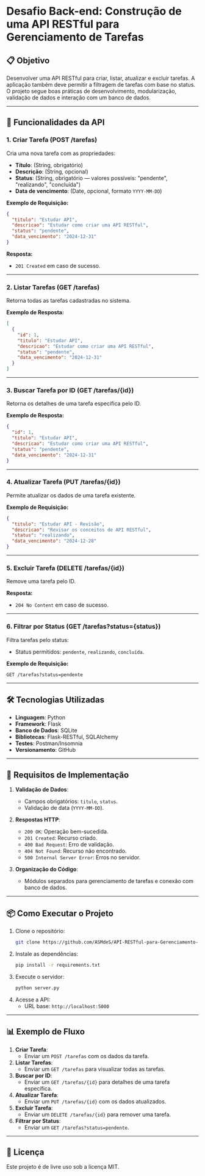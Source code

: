 

# Desafio Back-end: Construção de uma API RESTful para Gerenciamento de Tarefas

## 📋 Objetivo

Desenvolver uma API RESTful para criar, listar, atualizar e excluir tarefas. A aplicação também deve permitir a filtragem de tarefas com base no status. O projeto segue boas práticas de desenvolvimento, modularização, validação de dados e interação com um banco de dados.

---

## 🚀 Funcionalidades da API

### 1. **Criar Tarefa (POST /tarefas)**
Cria uma nova tarefa com as propriedades:
- **Título**: (String, obrigatório)
- **Descrição**: (String, opcional)
- **Status**: (String, obrigatório — valores possíveis: "pendente", "realizando", "concluída")
- **Data de vencimento**: (Date, opcional, formato `YYYY-MM-DD`)

**Exemplo de Requisição:**
```json
{
  "titulo": "Estudar API",
  "descricao": "Estudar como criar uma API RESTful",
  "status": "pendente",
  "data_vencimento": "2024-12-31"
}
```

**Resposta:**
- `201 Created` em caso de sucesso.

---

### 2. **Listar Tarefas (GET /tarefas)**
Retorna todas as tarefas cadastradas no sistema.

**Exemplo de Resposta:**
```json
[
  {
    "id": 1,
    "titulo": "Estudar API",
    "descricao": "Estudar como criar uma API RESTful",
    "status": "pendente",
    "data_vencimento": "2024-12-31"
  }
]
```

---

### 3. **Buscar Tarefa por ID (GET /tarefas/{id})**
Retorna os detalhes de uma tarefa específica pelo ID.

**Exemplo de Resposta:**
```json
{
  "id": 1,
  "titulo": "Estudar API",
  "descricao": "Estudar como criar uma API RESTful",
  "status": "pendente",
  "data_vencimento": "2024-12-31"
}
```

---

### 4. **Atualizar Tarefa (PUT /tarefas/{id})**
Permite atualizar os dados de uma tarefa existente.

**Exemplo de Requisição:**
```json
{
  "titulo": "Estudar API - Revisão",
  "descricao": "Revisar os conceitos de API RESTful",
  "status": "realizando",
  "data_vencimento": "2024-12-28"
}
```

---

### 5. **Excluir Tarefa (DELETE /tarefas/{id})**
Remove uma tarefa pelo ID.

**Resposta:**
- `204 No Content` em caso de sucesso.

---

### 6. **Filtrar por Status (GET /tarefas?status={status})**
Filtra tarefas pelo status:
- Status permitidos: `pendente`, `realizando`, `concluída`.

**Exemplo de Requisição:**
```
GET /tarefas?status=pendente
```

---

## 🛠️ Tecnologias Utilizadas
- **Linguagem**: Python
- **Framework**: Flask
- **Banco de Dados**: SQLite
- **Bibliotecas**: Flask-RESTful, SQLAlchemy
- **Testes**: Postman/Insomnia
- **Versionamento**: GitHub

---

## 📝 Requisitos de Implementação
1. **Validação de Dados**:
   - Campos obrigatórios: `titulo`, `status`.
   - Validação de data (`YYYY-MM-DD`).

2. **Respostas HTTP**:
   - `200 OK`: Operação bem-sucedida.
   - `201 Created`: Recurso criado.
   - `400 Bad Request`: Erro de validação.
   - `404 Not Found`: Recurso não encontrado.
   - `500 Internal Server Error`: Erros no servidor.

3. **Organização do Código**:
   - Módulos separados para gerenciamento de tarefas e conexão com banco de dados.

---

## 📦 Como Executar o Projeto
1. Clone o repositório:
   ```bash
   git clone https://github.com/ASMdeS/API-RESTful-para-Gerenciamento-de-Tarefas.git
   ```
2. Instale as dependências:
   ```bash
   pip install -r requirements.txt
   ```
3. Execute o servidor:
   ```bash
   python server.py
   ```
4. Acesse a API:
   - URL base: `http://localhost:5000`

---

## 📊 Exemplo de Fluxo
1. **Criar Tarefa**:
   - Enviar um `POST /tarefas` com os dados da tarefa.
2. **Listar Tarefas**:
   - Enviar um `GET /tarefas` para visualizar todas as tarefas.
3. **Buscar por ID**:
   - Enviar um `GET /tarefas/{id}` para detalhes de uma tarefa específica.
4. **Atualizar Tarefa**:
   - Enviar um `PUT /tarefas/{id}` com os dados atualizados.
5. **Excluir Tarefa**:
   - Enviar um `DELETE /tarefas/{id}` para remover uma tarefa.
6. **Filtrar por Status**:
   - Enviar um `GET /tarefas?status=pendente`.

---

## 📜 Licença
Este projeto é de livre uso sob a licença MIT.
```